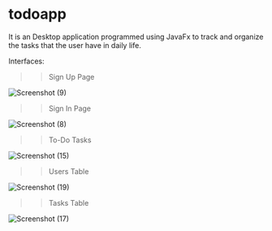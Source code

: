 # todoapp
It is an Desktop application programmed using JavaFx to track and organize the tasks that the user have in daily life.

Interfaces:

>> Sign Up Page

![Screenshot (9)](https://user-images.githubusercontent.com/77440941/210231203-6244a702-d065-4f12-b8c6-e7864f261e8b.png)



>> Sign In Page

![Screenshot (8)](https://user-images.githubusercontent.com/77440941/210230803-0719f734-ece6-4643-a0fd-565cc0cb4d15.png)


>> To-Do Tasks 

![Screenshot (15)](https://user-images.githubusercontent.com/77440941/210231965-9aaf1e7e-672a-4773-ad3c-1194d842477e.png)


>> Users Table

![Screenshot (19)](https://user-images.githubusercontent.com/77440941/210231973-59755ab7-a07e-427d-9e07-f0a0f5d0a39b.png)

>> Tasks Table

![Screenshot (17)](https://user-images.githubusercontent.com/77440941/210231978-46a6132a-fc2d-4473-8936-772ef04ebe7a.png)
